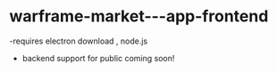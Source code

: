 # warframe-market---app-frontend
 -requires electron download , node.js 
 - backend support for public coming soon! 
